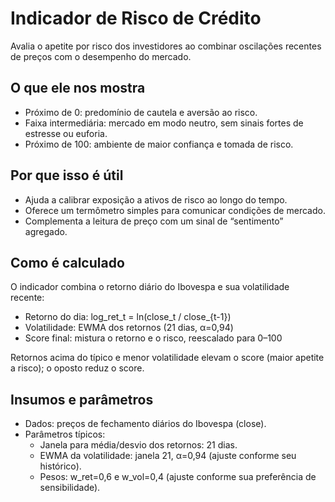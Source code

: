 # Indicador de Risco de Crédito

Avalia o apetite por risco dos investidores ao combinar oscilações recentes de preços com o desempenho do mercado.

## O que ele nos mostra
- Próximo de 0: predomínio de cautela e aversão ao risco.
- Faixa intermediária: mercado em modo neutro, sem sinais fortes de estresse ou euforia.
- Próximo de 100: ambiente de maior confiança e tomada de risco.

## Por que isso é útil
- Ajuda a calibrar exposição a ativos de risco ao longo do tempo.
- Oferece um termômetro simples para comunicar condições de mercado.
- Complementa a leitura de preço com um sinal de “sentimento” agregado.

## Como é calculado
O indicador combina o retorno diário do Ibovespa e sua volatilidade recente:

- Retorno do dia: log_ret_t = ln(close_t / close_{t-1})
- Volatilidade: EWMA dos retornos (21 dias, α=0,94)
- Score final: mistura o retorno e o risco, reescalado para 0–100

Retornos acima do típico e menor volatilidade elevam o score (maior apetite a risco); o oposto reduz o score.

## Insumos e parâmetros
- Dados: preços de fechamento diários do Ibovespa (close).
- Parâmetros típicos:
  - Janela para média/desvio dos retornos: 21 dias.
  - EWMA da volatilidade: janela 21, α=0,94 (ajuste conforme seu histórico).
  - Pesos: w_ret=0,6 e w_vol=0,4 (ajuste conforme sua preferência de sensibilidade).
